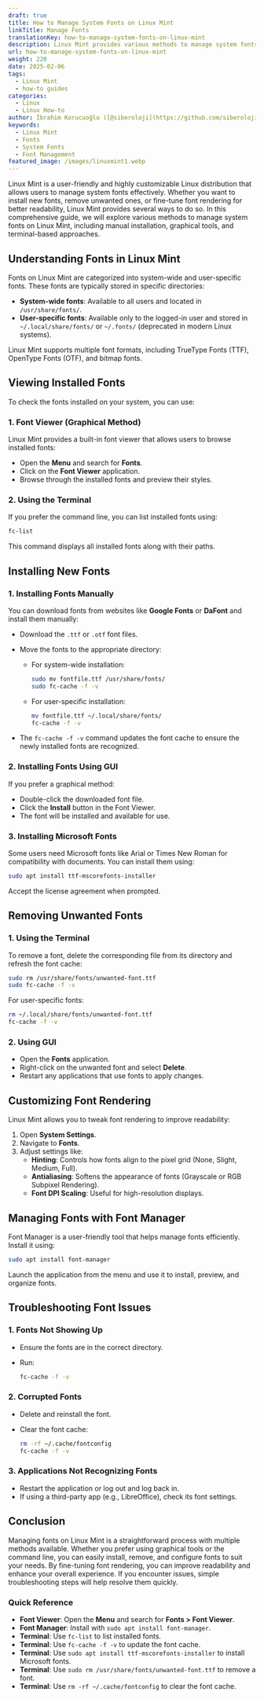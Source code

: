 ```yaml
---
draft: true
title: How to Manage System Fonts on Linux Mint
linkTitle: Manage Fonts
translationKey: how-to-manage-system-fonts-on-linux-mint
description: Linux Mint provides various methods to manage system fonts, including manual installation, graphical tools, and terminal-based approaches.
url: how-to-manage-system-fonts-on-linux-mint
weight: 220
date: 2025-02-06
tags:
  - Linux Mint
  - how-to guides
categories:
  - Linux
  - Linux How-to
author: İbrahim Korucuoğlu ([@siberoloji](https://github.com/siberoloji))
keywords:
  - Linux Mint
  - Fonts
  - System Fonts
  - Font Management
featured_image: /images/linuxmint1.webp
---
```

Linux Mint is a user-friendly and highly customizable Linux distribution that allows users to manage system fonts effectively. Whether you want to install new fonts, remove unwanted ones, or fine-tune font rendering for better readability, Linux Mint provides several ways to do so. In this comprehensive guide, we will explore various methods to manage system fonts on Linux Mint, including manual installation, graphical tools, and terminal-based approaches.

## Understanding Fonts in Linux Mint

Fonts on Linux Mint are categorized into system-wide and user-specific fonts. These fonts are typically stored in specific directories:

- **System-wide fonts**: Available to all users and located in `/usr/share/fonts/`.
- **User-specific fonts**: Available only to the logged-in user and stored in `~/.local/share/fonts/` or `~/.fonts/` (deprecated in modern Linux systems).

Linux Mint supports multiple font formats, including TrueType Fonts (TTF), OpenType Fonts (OTF), and bitmap fonts.

## Viewing Installed Fonts

To check the fonts installed on your system, you can use:

### 1. Font Viewer (Graphical Method)

Linux Mint provides a built-in font viewer that allows users to browse installed fonts:

- Open the **Menu** and search for **Fonts**.
- Click on the **Font Viewer** application.
- Browse through the installed fonts and preview their styles.

### 2. Using the Terminal

If you prefer the command line, you can list installed fonts using:

```bash
fc-list
```

This command displays all installed fonts along with their paths.

## Installing New Fonts

### 1. Installing Fonts Manually

You can download fonts from websites like **Google Fonts** or **DaFont** and install them manually:

- Download the `.ttf` or `.otf` font files.
- Move the fonts to the appropriate directory:
  - For system-wide installation:

    ```bash
    sudo mv fontfile.ttf /usr/share/fonts/
    sudo fc-cache -f -v
    ```

  - For user-specific installation:

    ```bash
    mv fontfile.ttf ~/.local/share/fonts/
    fc-cache -f -v
    ```

- The `fc-cache -f -v` command updates the font cache to ensure the newly installed fonts are recognized.

### 2. Installing Fonts Using GUI

If you prefer a graphical method:

- Double-click the downloaded font file.
- Click the **Install** button in the Font Viewer.
- The font will be installed and available for use.

### 3. Installing Microsoft Fonts

Some users need Microsoft fonts like Arial or Times New Roman for compatibility with documents. You can install them using:

```bash
sudo apt install ttf-mscorefonts-installer
```

Accept the license agreement when prompted.

## Removing Unwanted Fonts

### 1. Using the Terminal

To remove a font, delete the corresponding file from its directory and refresh the font cache:

```bash
sudo rm /usr/share/fonts/unwanted-font.ttf
sudo fc-cache -f -v
```

For user-specific fonts:

```bash
rm ~/.local/share/fonts/unwanted-font.ttf
fc-cache -f -v
```

### 2. Using GUI

- Open the **Fonts** application.
- Right-click on the unwanted font and select **Delete**.
- Restart any applications that use fonts to apply changes.

## Customizing Font Rendering

Linux Mint allows you to tweak font rendering to improve readability:

1. Open **System Settings**.
2. Navigate to **Fonts**.
3. Adjust settings like:
   - **Hinting**: Controls how fonts align to the pixel grid (None, Slight, Medium, Full).
   - **Antialiasing**: Softens the appearance of fonts (Grayscale or RGB Subpixel Rendering).
   - **Font DPI Scaling**: Useful for high-resolution displays.

## Managing Fonts with Font Manager

Font Manager is a user-friendly tool that helps manage fonts efficiently. Install it using:

```bash
sudo apt install font-manager
```

Launch the application from the menu and use it to install, preview, and organize fonts.

## Troubleshooting Font Issues

### 1. Fonts Not Showing Up

- Ensure the fonts are in the correct directory.
- Run:

  ```bash
  fc-cache -f -v
  ```

### 2. Corrupted Fonts

- Delete and reinstall the font.
- Clear the font cache:

  ```bash
  rm -rf ~/.cache/fontconfig
  fc-cache -f -v
  ```

### 3. Applications Not Recognizing Fonts

- Restart the application or log out and log back in.
- If using a third-party app (e.g., LibreOffice), check its font settings.

## Conclusion

Managing fonts on Linux Mint is a straightforward process with multiple methods available. Whether you prefer using graphical tools or the command line, you can easily install, remove, and configure fonts to suit your needs. By fine-tuning font rendering, you can improve readability and enhance your overall experience. If you encounter issues, simple troubleshooting steps will help resolve them quickly.

### Quick Reference

- **Font Viewer**: Open the **Menu** and search for **Fonts > Font Viewer**.
- **Font Manager**: Install with `sudo apt install font-manager`.
- **Terminal**: Use `fc-list` to list installed fonts.  
- **Terminal**: Use `fc-cache -f -v` to update the font cache.  
- **Terminal**: Use `sudo apt install ttf-mscorefonts-installer` to install Microsoft fonts.  
- **Terminal**: Use `sudo rm /usr/share/fonts/unwanted-font.ttf` to remove a font.  
- **Terminal**: Use `rm -rf ~/.cache/fontconfig` to clear the font cache.

